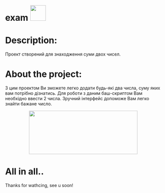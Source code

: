 # exam   <img src="https://octodex.github.com/images/daftpunktocat-thomas.gif" width="50" height="50" />
# Description:
Проект створений для знаходження суми двох чисел.
# About the project:
З цим проектом Ви зможете легко додати будь-які два числа, суму яких вам потрібно дізнатись. Для роботи з даним баш-скриптом Вам необхідно ввести 2 числа. Зручний інтерфейс допоможе Вам легко знайти бажане число. 
<p align="center">  <img src="https://i.imgur.com/eBz52Hm.gif" width="350" height="140" /> </p>
 
 # All in all..
Thanks for wathcing, see u soon!
